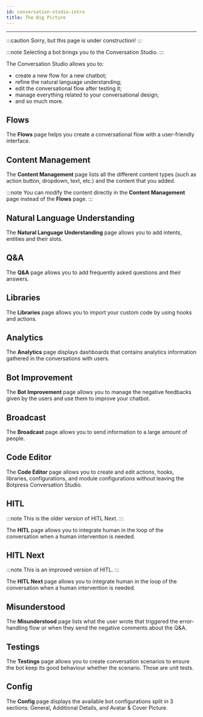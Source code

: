 ```yaml
---
id: conversation-studio-intro
title: The Big Picture
---
```


----------------

:::caution
Sorry, but this page is under construction!
:::

:::note
Selecting a bot brings you to the Conversation Studio.
:::

The Conversation Studio allows you to:
- create a new flow for a new chatbot;
- refine the natural language understanding;
- edit the conversational flow after testing it;
- manage everything related to your conversational design;
- and so much more.

## Flows

The **Flows** page helps you create a conversational flow with a user-friendly interface.

## Content Management

The **Content Management** page lists all the different content types (such as action button, dropdown, text, etc.) and the content that you added.

:::note
You can modify the content directly in the **Content Management** page instead of the **Flows** page.
:::

## Natural Language Understanding

The **Natural Language Understanding** page allows you to add intents, entities and their slots.

## Q&A

The **Q&A** page allows you to add frequently asked questions and their answers.

## Libraries

The **Libraries** page allows you to import your custom code by using hooks and actions.

## Analytics

The **Analytics** page displays dashboards that contains analytics information gathered in the conversations with users.

## Bot Improvement

The **Bot Improvement** page allows you to manage the negative feedbacks given by the users and use them to improve your chatbot.

## Broadcast

The **Broadcast** page allows you to send information to a large amount of people.

## Code Editor

The **Code Editor** page allows you to create and edit actions, hooks, libraries, configurations, and module configurations without leaving the Botpress Conversation Studio.

## HITL

:::note
This is the older version of HITL Next.
:::

The **HITL** page allows you to integrate human in the loop of the conversation when a human intervention is needed. 

## HITL Next

:::note
This is an improved version of HITL.
:::

The **HITL Next** page allows you to integrate human in the loop of the conversation when a human intervention is needed.

## Misunderstood

The **Misunderstood** page lists what the user wrote that triggered the error-handling flow or when they send the negative comments about the Q&A.

## Testings

The **Testings** page allows you to create conversation scenarios to ensure the bot keep its good behaviour whether the scenario. Those are unit tests.

## Config

The **Config** page displays the available bot configurations split in 3 sections: General, Additional Details, and Avatar & Cover Picture.